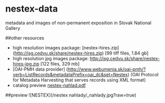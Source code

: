 nestex-data
===========

metadata and images of non-permanent exposition in Slovak National Gallery

##other resources

* high resolution images package: [nestex-hires.zip] (http://isg.cedvu.sk/share/nestex-hires.zip) [99 tiff files, 1.84 gb]
* high resolution jpg images package: http://isg.cedvu.sk/share/nestex-hires-jpg.zip [122 files, 329 mb]
* [OAI-PMH data provider] (http://www.webumenia.sk/oai-pmh/?verb=ListRecords&metadataPrefix=oai_dc&set=Nestex) (OAI Protocol for Metadata Harvesting that serves records using XML format)
* catalog preview [nestex-nahlad.pdf](http://hackathon.sng.local/downloads/nestex-nahlad.pdf)

##preview
![NESTEX](/nestex nahlady/_nahlady.jpg?raw=true)
